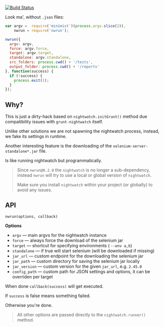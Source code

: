 [![Build Status](https://travis-ci.org/gextech/nwrun.svg?branch=master)](https://travis-ci.org/gextech/nwrun)

Look ma', without `.json` files:

```javascript
var argv =  require('minimist')(process.argv.slice(2)),
    nwrun = require('nwrun');

nwrun({
  argv: argv,
  force: argv.force,
  target: argv.target,
  standalone: argv.standalone,
  src_folders: process.cwd() + '/tests',
  output_folder: process.cwd() + '/reports'
}, function(success) {
  if (!success) {
    process.exit(1);
  }
});
```

## Why?

This is just a dirty-hack based on `nightwatch.initGrunt()` method due compatibility issues with `grunt-nightwatch` itself.

Unlike other solutions we are not spawning the nightwatch process, instead, we fake its settings in runtime.

Another interesting feature is the downloading of the `selenium-server-standalone*.jar` file.

Is like running nightwatch but programmatically.

> Since `nwrun@0.2.0` the `nightwatch` is no longer a sub-dependency, instead `nwrun` will try to use a local or global version of `nightwatch`.
>
> Make sure you install `nightwatch` within your project (or globally) to avoid any issues.


## API

`nwrun(options, callback)`

**Options**

- `argv` &mdash; main argvs for the nightwatch instance
- `force` &mdash; always force the download of the selenium jar
- `target` &mdash; shortcut for specifying environments ( `--env a,b`)
- `standalone` &mdash; if true will start selenium (will be downloaded if missing)
- `jar_url` &mdash; custom endpoint for the downloading the selenium jar
- `jar_path` &mdash; custom directory for saving the selenium jar locally
- `jar_version` &mdash; custom version for the given `jar_url`, e.g. `2.45.0`
- `config_path` &mdash; custom path for JSON settings and options, it can be overriden per target

When done `callback(success)` will get executed.

If `success` is false means something failed.

Otherwise you're done.

> All other options are passed directly to the `nightwatch.runner()` method.
